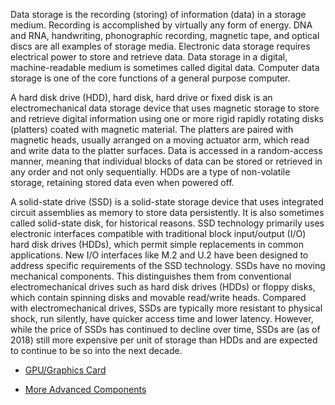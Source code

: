 Data storage is the recording (storing) of information (data) in a storage medium. Recording is accomplished by virtually any form of energy. DNA and RNA, handwriting, phonographic recording, magnetic tape, and optical discs 
are all examples of storage media. Electronic data storage requires electrical power to store and retrieve data. Data storage in a digital, machine-readable medium is sometimes called digital data. Computer data storage is one 
of the core functions of a general purpose computer.

A hard disk drive (HDD), hard disk, hard drive or fixed disk is an electromechanical data storage device that uses magnetic storage to store and retrieve digital information using one or more rigid rapidly rotating disks 
(platters) coated with magnetic material. The platters are paired with magnetic heads, usually arranged on a moving actuator arm, which read and write data to the platter surfaces. Data is accessed in a random-access manner, 
meaning that individual blocks of data can be stored or retrieved in any order and not only sequentially. HDDs are a type of non-volatile storage, retaining stored data even when powered off.

A solid-state drive (SSD) is a solid-state storage device that uses integrated circuit assemblies as memory to store data persistently. It is also sometimes called solid-state disk, for historical reasons. SSD technology 
primarily uses electronic interfaces compatible with traditional block input/output (I/O) hard disk drives (HDDs), which permit simple replacements in common applications. New I/O interfaces like M.2 and U.2 have been 
designed to address specific requirements of the SSD technology.
SSDs have no moving mechanical components. This distinguishes them from conventional electromechanical drives such as hard disk drives (HDDs) or floppy disks, which contain spinning disks and movable read/write heads. 
Compared with electromechanical drives, SSDs are typically more resistant to physical shock, run silently, have quicker access time and lower latency. However, while the price of SSDs has continued to decline over time, SSDs 
are (as of 2018) still more expensive per unit of storage than HDDs and are expected to continue to be so into the next decade.


* [GPU/Graphics Card](GPU-Graphics-Card.md)

* [More Advanced Components](More-Advanced-Components.md)
